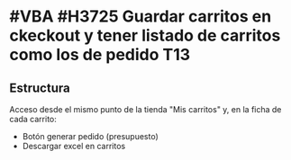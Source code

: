 # #VBA #H3725 Guardar carritos en ckeckout y tener listado de carritos como los de pedido T13

## Estructura

Acceso desde el mismo punto de la tienda "Mis carritos" y, en la ficha de cada carrito:
* Botón generar pedido (presupuesto)
* Descargar excel en carritos